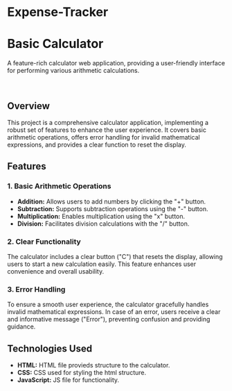 # Expense-Tracker
# Basic Calculator

A feature-rich calculator web application, providing a user-friendly interface for performing various arithmetic calculations.

<br>


## Overview

This project is a comprehensive calculator application, implementing a robust set of features to enhance the user experience. It covers basic arithmetic operations, offers error handling for invalid mathematical expressions, and provides a clear function to reset the display.

## Features


### 1. Basic Arithmetic Operations

- **Addition:** Allows users to add numbers by clicking the "+" button.
- **Subtraction:** Supports subtraction operations using the "-" button.
- **Multiplication:** Enables multiplication using the "x" button.
- **Division:** Facilitates division calculations with the "/" button.

### 2. Clear Functionality

The calculator includes a clear button ("C") that resets the display, allowing users to start a new calculation easily. This feature enhances user convenience and overall usability.

### 3. Error Handling

To ensure a smooth user experience, the calculator gracefully handles invalid mathematical expressions. In case of an error, users receive a clear and informative message ("Error"), preventing confusion and providing guidance.

## Technologies Used
- **HTML:** HTML file provieds structure to the calculator.
- **CSS:** CSS used for styling the html structure.
- **JavaScript:** JS file for functionality.






